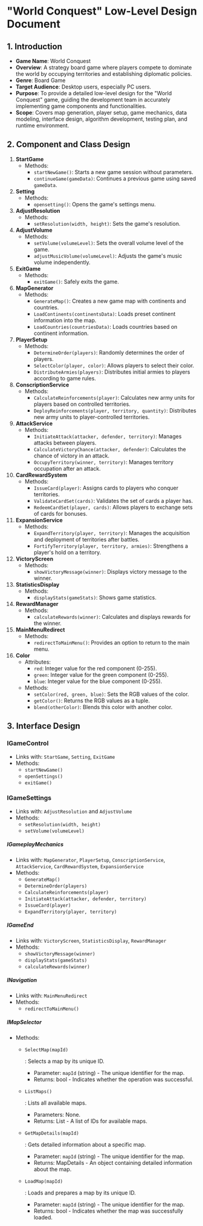 # "World Conquest" Low-Level Design Document

## 1. Introduction

- **Game Name**: World Conquest
- **Overview**: A strategy board game where players compete to dominate the world by occupying territories and establishing diplomatic policies.
- **Genre**: Board Game
- **Target Audience**: Desktop users, especially PC users.
- **Purpose**: To provide a detailed low-level design for the "World Conquest" game, guiding the development team in accurately implementing game components and functionalities.
- **Scope**: Covers map generation, player setup, game mechanics, data modeling, interface design, algorithm development, testing plan, and runtime environment.

## 2. Component and Class Design

1. **StartGame**
   - Methods:
     - `startNewGame()`: Starts a new game session without parameters.
     - `continueGame(gameData)`: Continues a previous game using saved `gameData`.
2. **Setting**
   - Methods:
     - `opensetting()`: Opens the game's settings menu.
3. **AdjustResolution**
   - Methods:
     - `setResolution(width, height)`: Sets the game's resolution.
4. **AdjustVolume**
   - Methods:
     - `setVolume(volumeLevel)`: Sets the overall volume level of the game.
     - `adjustMusicVolume(volumeLevel)`: Adjusts the game's music volume independently.
5. **ExitGame**
   - Methods:
     - `exitGame()`: Safely exits the game.
6. **MapGenerator**
   - Methods:
     - `GenerateMap()`: Creates a new game map with continents and countries.
     - `LoadContinents(continentsData)`: Loads preset continent information into the map.
     - `LoadCountries(countriesData)`: Loads countries based on continent information.
7. **PlayerSetup**
   - Methods:
     - `DetermineOrder(players)`: Randomly determines the order of players.
     - `SelectColor(player, color)`: Allows players to select their color.
     - `DistributeArmies(players)`: Distributes initial armies to players according to game rules.
8. **ConscriptionService**
   - Methods:
     - `CalculateReinforcements(player)`: Calculates new army units for players based on controlled territories.
     - `DeployReinforcements(player, territory, quantity)`: Distributes new army units to player-controlled territories.
9. **AttackService**
   - Methods:
     - `InitiateAttack(attacker, defender, territory)`: Manages attacks between players.
     - `CalculateVictoryChance(attacker, defender)`: Calculates the chance of victory in an attack.
     - `OccupyTerritory(winner, territory)`: Manages territory occupation after an attack.
10. **CardRewardSystem**
    - Methods:
      - `IssueCard(player)`: Assigns cards to players who conquer territories.
      - `ValidateCardSet(cards)`: Validates the set of cards a player has.
      - `RedeemCardSet(player, cards)`: Allows players to exchange sets of cards for bonuses.
11. **ExpansionService**
    - Methods:
      - `ExpandTerritory(player, territory)`: Manages the acquisition and deployment of territories after battles.
      - `FortifyTerritory(player, territory, armies)`: Strengthens a player's hold on a territory.
12. **VictoryScreen**
    - Methods:
      - `showVictoryMessage(winner)`: Displays victory message to the winner.
13. **StatisticsDisplay**
    - Methods:
      - `displayStats(gameStats)`: Shows game statistics.
14. **RewardManager**
    - Methods:
      - `calculateRewards(winner)`: Calculates and displays rewards for the winner.
15. **MainMenuRedirect**
    - Methods:
      - `redirectToMainMenu()`: Provides an option to return to the main menu.
16. **Color**
    - Attributes:
      - `red`: Integer value for the red component (0-255).
      - `green`: Integer value for the green component (0-255).
      - `blue`: Integer value for the blue component (0-255).
    - Methods:
      - `setColor(red, green, blue)`: Sets the RGB values of the color.
      - `getColor()`: Returns the RGB values as a tuple.
      - `blend(otherColor)`: Blends this color with another color.

## 3. Interface Design

### IGameControl

- Links with: `StartGame`, `Setting`, `ExitGame`
- Methods:
  - `startNewGame()`
  - `openSettings()`
  - `exitGame()`

### IGameSettings

- Links with: `AdjustResolution` and `AdjustVolume`
- Methods:
  - `setResolution(width, height)`
  - `setVolume(volumeLevel)`

##### IGameplayMechanics

- Links with: `MapGenerator`, `PlayerSetup`, `ConscriptionService`, `AttackService`, `CardRewardSystem`, `ExpansionService`
- Methods:
  - `GenerateMap()`
  - `DetermineOrder(players)`
  - `CalculateReinforcements(player)`
  - `InitiateAttack(attacker, defender, territory)`
  - `IssueCard(player)`
  - `ExpandTerritory(player, territory)`

##### IGameEnd

- Links with: `VictoryScreen`, `StatisticsDisplay`, `RewardManager`
- Methods:
  - `showVictoryMessage(winner)`
  - `displayStats(gameStats)`
  - `calculateRewards(winner)`

##### INavigation

- Links with: `MainMenuRedirect`
- Methods:
  - `redirectToMainMenu()`

##### IMapSelector

- Methods:

  - ```
    SelectMap(mapId)
    ```

    : Selects a map by its unique ID.

    - Parameter: `mapId` (string) - The unique identifier for the map.
    - Returns: bool - Indicates whether the operation was successful.

  - ```
    ListMaps()
    ```

    : Lists all available maps.

    - Parameters: None.
    - Returns: List<string> - A list of IDs for available maps.

  - ```
    GetMapDetails(mapId)
    ```

    : Gets detailed information about a specific map.

    - Parameter: `mapId` (string) - The unique identifier for the map.
    - Returns: MapDetails - An object containing detailed information about the map.

  - ```
    LoadMap(mapId)
    ```

    : Loads and prepares a map by its unique ID.

    - Parameter: `mapId` (string) - The unique identifier for the map.
    - Returns: bool - Indicates whether the map was successfully loaded.